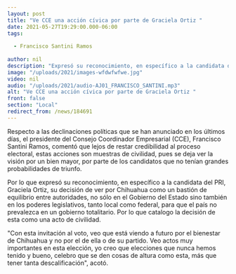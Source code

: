 ```yaml
---
layout: post
title: "Ve CCE una acción cívica por parte de Graciela Ortiz "
date: 2021-05-27T19:29:00.000-06:00
tags:
  
  - Francisco Santini Ramos
  
author: nil
description: "Expresó su reconocimiento, en específico a la candidata del PRI, Graciela Ortiz, su decisión de ver por Chihuahua como un bastión de equilibrio entre autoridades"
image: "/uploads/2021/images-wfdwfwfwe.jpg"
video: nil
audio: "/uploads/2021/audio-AJ01_FRANCISCO_SANTINI.mp3"
alt: "Ve CCE una acción cívica por parte de Graciela Ortiz "
front: false
section: "Local"
redirect_from: /news/184691
---
```


Respecto a las declinaciones políticas que se han anunciado en los últimos días, el presidente del Consejo Coordinador Empresarial (CCE), Francisco Santini Ramos, comentó que lejos de restar credibilidad al proceso electoral, estas acciones son muestras de civilidad, pues se deja ver la visión por un bien mayor, por parte de los candidatos que no tenían grandes probabilidades de triunfo.

Por lo que expresó su reconocimiento, en específico a la candidata del PRI, Graciela Ortiz, su decisión de ver por Chihuahua como un bastión de equilibrio entre autoridades, no sólo en el Gobierno del Estado sino también en los poderes legislativos, tanto local como federal, para que el país no prevalezca en un gobierno totalitario. Por lo que catalogo la decisión de esta como una acto de civilidad. 

"Con esta invitación al voto, veo que está viendo a futuro por el bienestar de Chihuahua y no por el de ella o de su partido. Veo actos muy importantes en esta elección, yo creo que elecciones que nunca hemos tenido y bueno, celebro que se den cosas de altura como esta, más que tener tanta descalificación", acotó.
